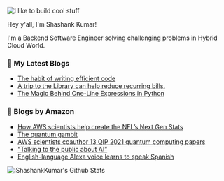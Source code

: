 ![I like to build cool stuff](https://res.cloudinary.com/dt8g3rhcy/image/upload/v1595929574/i_like_to_build_cool_shit._1_nzbwjh.png)

Hey y'all, I'm Shashank Kumar! 

I'm a Backend Software Engineer solving challenging problems in Hybrid Cloud World.

### 📕 My Latest Blogs
<!-- BLOG-POST-LIST:START -->
- [The habit of writing efficient code](https://medium.com/@ishashankkumar/the-habit-of-writing-efficient-code-153b05f04269?source=rss-d24dda280d5f------2)
- [A trip to the Library can help reduce recurring bills.](https://medium.com/swlh/a-trip-to-the-library-can-help-reduce-recurring-bills-23bca495cdf5?source=rss-d24dda280d5f------2)
- [The Magic Behind One-Line Expressions in Python](https://medium.com/swlh/the-magic-behind-one-line-expressions-in-python-816c10180c5c?source=rss-d24dda280d5f------2)
<!-- BLOG-POST-LIST:END -->

### 📕 Blogs by Amazon
<!-- AMAZON-BLOG-POST-LIST:START -->
- [How AWS scientists help create the NFL’s Next Gen Stats](https://www.amazon.science/latest-news/how-aws-scientists-help-create-the-nfls-next-gen-stats)
- [The quantum gambit](https://www.amazon.science/latest-news/the-quantum-gambit)
- [AWS scientists coauthor 13 QIP 2021 quantum computing papers](https://www.amazon.science/blog/aws-scientists-coauthor-13-qip-2021-quantum-computing-papers)
- [“Talking to the public about AI”](https://www.amazon.science/talking-to-the-public-about-ai)
- [English-language Alexa voice learns to speak Spanish](https://www.amazon.science/blog/english-language-alexa-voice-learns-to-speak-spanish)
<!-- AMAZON-BLOG-POST-LIST:END -->



<img align="center" alt="iShashankKumar's Github Stats" src="https://github-readme-stats.vercel.app/api?username=ishashankkumar&show_icons=true&hide_border=true" />
